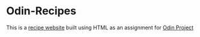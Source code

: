 # Odin-Recipes

This is a [recipe website](https://siddhart-singh.github.io/odin-recipes/) built using HTML as an assignment for [Odin Project](https://www.theodinproject.com/)
